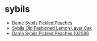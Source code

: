 # sybils

 * [Dame Sybils Pickled Peaches](../../index/d/dame-sybils-pickled-peaches-102086.json)
 * [Sybils Old Fashioned Lemon Layer Cak](../../index/s/sybils-old-fashioned-lemon-layer-cak.json)
 * [Dame Sybils Pickled Peaches 102086](../../index/d/dame-sybils-pickled-peaches-102086.json)

